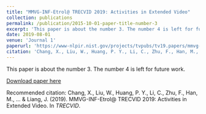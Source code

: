 ```yaml
---
title: "MMVG-INF-Etrol@ TRECVID 2019: Activities in Extended Video"
collection: publications
permalink: /publication/2015-10-01-paper-title-number-3
excerpt: 'This paper is about the number 3. The number 4 is left for future work.'
date: 2019-08-01
venue: 'Journal 1'
paperurl: 'https://www-nlpir.nist.gov/projects/tvpubs/tv19.papers/mmvg-Informedia.pdf'
citation: 'Chang, X., Liu, W., Huang, P. Y., Li, C., Zhu, F., Han, M., ... & Liang, J. (2019). MMVG-INF-Etrol@ TRECVID 2019: Activities in Extended Video. In <i>TRECVID</i>'
---
```

This paper is about the number 3. The number 4 is left for future work.

[Download paper here](https://www-nlpir.nist.gov/projects/tvpubs/tv19.papers/mmvg-Informedia.pdf)

Recommended citation: Chang, X., Liu, W., Huang, P. Y., Li, C., Zhu, F., Han, M., ... & Liang, J. (2019). MMVG-INF-Etrol@ TRECVID 2019: Activities in Extended Video. In <i>TRECVID</i>.